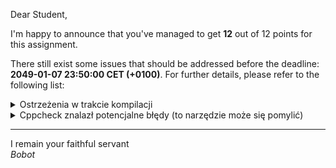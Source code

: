 Dear Student,

I'm happy to announce that you've managed to get **12** out of 12 points for this assignment.

There still exist some issues that should be addressed before the deadline: **2049-01-07 23:50:00 CET (+0100)**. For further details, please refer to the following list:

<details><summary>Ostrzeżenia w trakcie kompilacji</summary>/tmp/tmpzpkmblvo/student/zaj2Matrix/matrix.cpp:11:6: warning: #warning is a GCC extension<br>&nbsp;&nbsp;&nbsp;11 |     #warning "Klasa jest do zaimplementowania. Instrukcja w pliku naglowkowym"<br>&nbsp;&nbsp;&nbsp;&nbsp;&nbsp;&nbsp;|      ^~~~~~~<br>/tmp/tmpzpkmblvo/student/zaj2Matrix/matrix.cpp:11:6: warning: #warning "Klasa jest do zaimplementowania. Instrukcja w pliku naglowkowym" [-Wcpp]<br></details>
<details><summary>Cppcheck znalazł potencjalne błędy (to narzędzie może się pomylić)</summary>/tmp/tmpzpkmblvo/student/zaj2Matrix/matrix.cpp:19:15: warning: Consider using std::fill algorithm instead of a raw loop. [useStlAlgorithm]<br>&nbsp;&nbsp;&nbsp;&nbsp;&nbsp;&nbsp;&nbsp;&nbsp;&nbsp;&nbsp;&nbsp;&nbsp;j = 0;<br>&nbsp;&nbsp;&nbsp;&nbsp;&nbsp;&nbsp;&nbsp;&nbsp;&nbsp;&nbsp;&nbsp;&nbsp;&nbsp;&nbsp;^<br>/tmp/tmpzpkmblvo/student/zaj2Matrix/matrix.cpp:84:15: warning: Consider using std::transform algorithm instead of a raw loop. [useStlAlgorithm]<br>&nbsp;&nbsp;&nbsp;&nbsp;&nbsp;&nbsp;&nbsp;&nbsp;&nbsp;&nbsp;&nbsp;&nbsp;j *= number;<br>&nbsp;&nbsp;&nbsp;&nbsp;&nbsp;&nbsp;&nbsp;&nbsp;&nbsp;&nbsp;&nbsp;&nbsp;&nbsp;&nbsp;^<br></details>

-----------
I remain your faithful servant\
_Bobot_